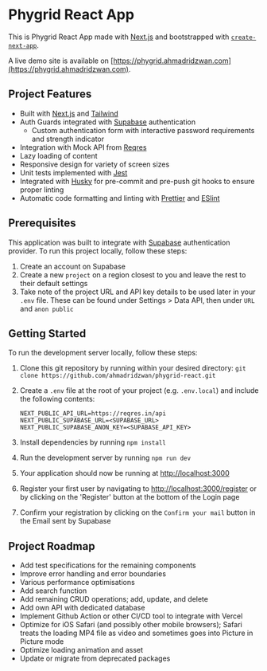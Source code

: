 # Phygrid React App

This is Phygrid React App made with [Next.js](https://nextjs.org) and bootstrapped with [`create-next-app`](https://nextjs.org/docs/app/api-reference/cli/create-next-app).

A live demo site is available on [https://phygrid.ahmadridzwan.com](https://phygrid.ahmadridzwan.com).

## Project Features

- Built with [Next.js](https://nextjs.org) and [Tailwind](https://tailwindcss.com/)
- Auth Guards integrated with [Supabase](https://supabase.com/) authentication
  - Custom authentication form with interactive password requirements and strength indicator
- Integration with Mock API from [Reqres](https://reqres.in/)
- Lazy loading of content
- Responsive design for variety of screen sizes
- Unit tests implemented with [Jest](https://jestjs.io/)
- Integrated with [Husky](https://typicode.github.io/husky/) for pre-commit and pre-push git hooks to ensure proper linting
- Automatic code formatting and linting with [Prettier](https://prettier.io/) and [ESlint](https://eslint.org/)

## Prerequisites

This application was built to integrate with [Supabase](https://supabase.com/) authentication provider. To run this project locally, follow these steps:

1. Create an account on Supabase
2. Create a new `project` on a region closest to you and leave the rest to their default settings
3. Take note of the project URL and API key details to be used later in your `.env` file. These can be found under Settings > Data API, then under `URL` and `anon public`

## Getting Started

To run the development server locally, follow these steps:

1. Clone this git repository by running within your desired directory:
   `git clone https://github.com/ahmadridzwan/phygrid-react.git`
2. Create a `.env` file at the root of your project (e.g. `.env.local`) and include the following contents:

   ```
   NEXT_PUBLIC_API_URL=https://reqres.in/api
   NEXT_PUBLIC_SUPABASE_URL=<SUPABASE_URL>
   NEXT_PUBLIC_SUPABASE_ANON_KEY=<SUPABASE_API_KEY>
   ```

3. Install dependencies by running `npm install`
4. Run the development server by running `npm run dev`
5. Your application should now be running at [http://localhost:3000](http://localhost:3000)
6. Register your first user by navigating to [http://localhost:3000/register](http://localhost:3000/register) or by clicking on the 'Register' button at the bottom of the Login page
7. Confirm your registration by clicking on the `Confirm your mail` button in the Email sent by Supabase

## Project Roadmap

- Add test specifications for the remaining components
- Improve error handling and error boundaries
- Various performance optimisations
- Add search function
- Add remaining CRUD operations; add, update, and delete
- Add own API with dedicated database
- Implement Github Action or other CI/CD tool to integrate with Vercel
- Optimize for iOS Safari (and possibly other mobile browsers); Safari treats the loading MP4 file as video and sometimes goes into Picture in Picture mode
- Optimize loading animation and asset
- Update or migrate from deprecated packages
